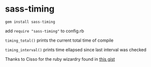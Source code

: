 sass-timing
===========

`gem install sass-timing`

add `require "sass-timing"` to config.rb

`timing_total()` prints the current total time of compile

`timing_interval()` prints time ellapsed since last interval was checked

Thanks to Cisso for the ruby wizardry found in [this gist](https://gist.github.com/cisso/d032735f5719e43cc396)
